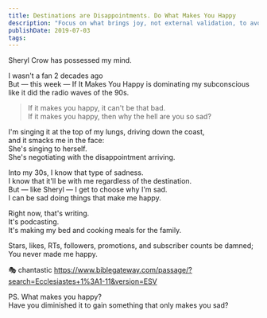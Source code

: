 ```yaml
---
title: Destinations are Disappointments. Do What Makes You Happy
description: "Focus on what brings joy, not external validation, to avoid disappointment and embrace true happiness in daily activities like writing, podcasting, or cooking."
publishDate: 2019-07-03
tags:
---
```


Sheryl Crow has possessed my mind.

I wasn't a fan 2 decades ago  
But — this week — If It Makes You Happy is dominating my subconscious like it did the radio waves of the 90s.

> If it makes you happy, it can't be that bad.  
> If it makes you happy, then why the hell are you so sad?

I'm singing it at the top of my lungs, driving down the coast,  
and it smacks me in the face:  
She's singing to herself.  
She's negotiating with the disappointment arriving.

Into my 30s, I know that type of sadness.  
I know that it'll be with me regardless of the destination.  
But — like Sheryl — I get to choose why I'm sad.  
I can be sad doing things that make me happy.

Right now, that's writing.  
It's podcasting.  
It's making my bed and cooking meals for the family.

Stars, likes, RTs, followers, promotions, and subscriber counts be damned;  
You never made me happy.

🎭 chantastic
https://www.biblegateway.com/passage/?search=Ecclesiastes+1%3A1-11&version=ESV

PS.
What makes you happy?  
Have you diminished it to gain something that only makes you sad?
